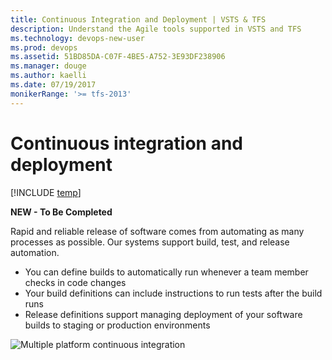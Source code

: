 ```yaml
---
title: Continuous Integration and Deployment | VSTS & TFS
description: Understand the Agile tools supported in VSTS and TFS 
ms.technology: devops-new-user 
ms.prod: devops
ms.assetid: 51BD85DA-C07F-4BE5-A752-3E93DF238906
ms.manager: douge
ms.author: kaelli
ms.date: 07/19/2017
monikerRange: '>= tfs-2013'
---
```



# Continuous integration and deployment  

[!INCLUDE [temp](../_shared/version-vsts-tfs-all-versions.md)]

**NEW - To Be Completed**
 

Rapid and reliable release of software comes from automating as many processes as possible. Our systems support build, test, and release automation. 

- You can define builds to automatically run whenever a team member checks in code changes 
- Your build definitions can include instructions to run tests after the build runs 
- Release definitions support managing deployment of your software builds to staging or production environments 

![Multiple platform continuous integration](../_img/multi-platform.png) 
